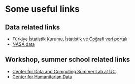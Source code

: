 # Some useful links

## Data related links

* [Türkiye İstatistik Kurumu, İstatistik ve Coğrafi veri portalı](https://cip.tuik.gov.tr/)
* [NASA data](https://data.giss.nasa.gov/)

## Workshop, summer school related links

* [Center for Data and Computing Summer Lab at UC](https://cdac.uchicago.edu/engage/summerlab/#overview)
* [Center for Humanitarian Data](https://centre.humdata.org/data-fellows/)
